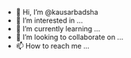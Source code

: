 - 👋 Hi, I’m @kausarbadsha
- 👀 I’m interested in ...
- 🌱 I’m currently learning ...
- 💞️ I’m looking to collaborate on ...
- 📫 How to reach me ...

<!---
kausarbadsha/kausarbadsha is a ✨ special ✨ repository because its `README.md` (this file) appears on your GitHub profile.
You can click the Preview link to take a look at your changes.
--->
